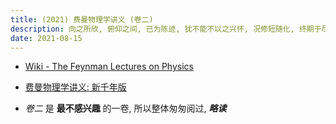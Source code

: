```yaml
---
title: (2021) 费曼物理学讲义 (卷二)
description: 向之所欣, 俯仰之间, 已为陈迹, 犹不能不以之兴怀, 况修短随化, 终期于尽!
date: 2021-08-15
---
```


* [Wiki - The Feynman Lectures on Physics](https://en.wikipedia.org/wiki/The_Feynman_Lectures_on_Physics)
* [费曼物理学讲义: 新千年版](https://book.douban.com/subject/26662048/)

* *卷二* 是 **最不感兴趣** 的一卷, 所以整体匆匆阅过, ***略读***
